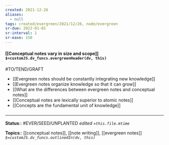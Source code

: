 ```yaml
---
created: 2021-12-26 
aliases:
  - null
tags: created/evergreen/2021/12/26, node/evergreen
sr-due: 2022-01-01
sr-interval: 1
sr-ease: 150
---
```


#### [[Conceptual notes vary in size and scope]] `$=customJS.dv_funcs.evergreenHeader(dv, this)`

#TO/TEND/GRAFT 
- [[Evergreen notes should be constantly integrating new knowledge]]
- [[Evergreen notes organize knowledge so that it can grow]]
- [[What are the differences between evergreen notes and conceptual notes]]
- [[Conceptual notes are lexically superior to atomic notes]]
- [[Concepts are the fundamental unit of knowledge]]
 

### <hr class="footnote"/>

**Status**:: #EVER/SEED/UNPLANTED
*edited `=this.file.mtime`*

**Topics**:: [[conceptual notes]], [[note writing]], [[evergreen notes]]
*`$=customJS.dv_funcs.outlinedIn(dv, this)`*


